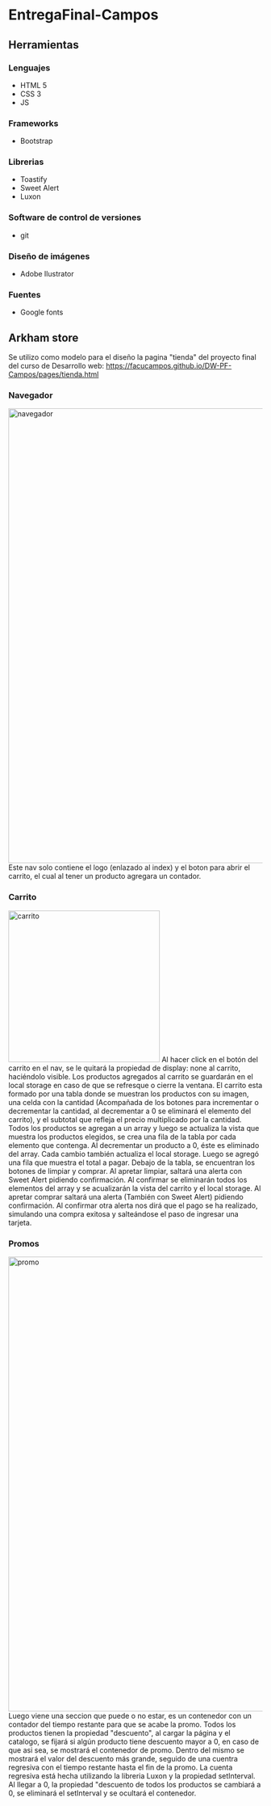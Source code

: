 # EntregaFinal-Campos
## Herramientas
### Lenguajes
- HTML 5
- CSS 3
- JS

### Frameworks
- Bootstrap

### Librerias
- Toastify
- Sweet Alert
- Luxon

### Software de control de versiones
- git

### Diseño de imágenes
- Adobe Ilustrator

### Fuentes
- Google fonts

## Arkham store
Se utilizo como modelo para el diseño la pagina "tienda" del proyecto final del curso de Desarrollo web: https://facucampos.github.io/DW-PF-Campos/pages/tienda.html

### Navegador
<img width="900" alt="navegador" src="https://github.com/FacuCampos/EntregaFinal-Campos/assets/129131205/0304c9e9-7b21-4d30-b224-a5d91833f8b9">
Este nav solo contiene el logo (enlazado al index) y el boton para abrir el carrito, el cual al tener un producto agregara un contador.

### Carrito
<img width="300" alt="carrito" src="https://github.com/FacuCampos/EntregaFinal-Campos/assets/129131205/ee9e0c89-4da7-4c1e-a3bb-3c673ffca553">
Al hacer click en el botón del carrito en el nav, se le quitará la propiedad de display: none al carrito, haciéndolo visible.
Los productos agregados al carrito se guardarán en el local storage en caso de que se refresque o cierre la ventana.
El carrito esta formado por una tabla donde se muestran los productos con su imagen, una celda con la cantidad (Acompañada de los botones para incrementar o decrementar la cantidad, al decrementar a 0 se eliminará el elemento del carrito), y el subtotal que refleja el precio multiplicado por la cantidad.
Todos los productos se agregan a un array y luego se actualiza la vista que muestra los productos elegidos, se crea una fila de la tabla por cada elemento que contenga. Al decrementar un producto a 0, éste es eliminado del array. 
Cada cambio también actualiza el local storage.
Luego se agregó una fila que muestra el total a pagar.
Debajo de la tabla, se encuentran los botones de limpiar y comprar. 
Al apretar limpiar, saltará una alerta con Sweet Alert pidiendo confirmación. Al confirmar se eliminarán todos los elementos del array y se acualizarán la vista del carrito y el local storage.
Al apretar comprar saltará una alerta (También con Sweet Alert) pidiendo confirmación. Al confirmar otra alerta nos dirá que el pago se ha realizado, simulando una compra exitosa y salteándose el paso de ingresar una tarjeta. 

### Promos
<img width="900" alt="promo" src="https://github.com/FacuCampos/EntregaFinal-Campos/assets/129131205/b4dc84b3-e8c3-40d7-b637-8c13b057af95">
Luego viene una seccion que puede o no estar, es un contenedor con un contador del tiempo restante para que se acabe la promo.
Todos los productos tienen la propiedad "descuento", al cargar la página y el catalogo, se fijará si algún producto tiene descuento mayor a 0, en caso de que asi sea, se mostrará el contenedor de promo. Dentro del mismo se mostrará el valor del descuento más grande, seguido de una cuentra regresiva con el tiempo restante hasta el fin de la promo. La cuenta regresiva está hecha utilizando la libreria Luxon y la propiedad setInterval. Al llegar a 0, la propiedad "descuento de todos los productos se cambiará a 0, se eliminará el setInterval y se ocultará el contenedor.

